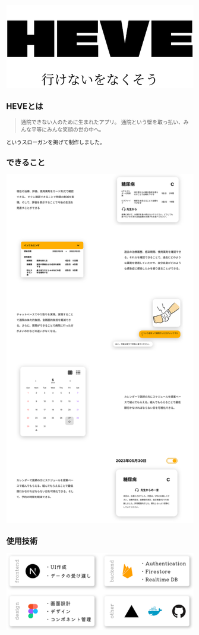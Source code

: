 <div align="center">
  <img src="./web/heve-system/public/readmd/logo.svg" alt="heve logo" />
</div>

## HEVEとは
> 通院できない人のために生まれたアプリ。
通院という壁を取っ払い、みんな平等にみんな笑顔の世の中へ。

というスローガンを掲げて制作しました。

## できること
![](./web/heve-system/public/readmd/description.svg)

## 使用技術
![](./web/heve-system/public/readmd/useTechnology.svg)
